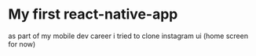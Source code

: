 # My first react-native-app 

as part of my mobile dev career i tried to clone instagram ui (home screen for now) 
